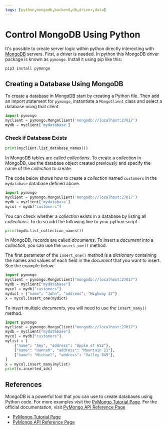 ```yaml
---
tags: [python,mongodb,backend,db,driver,data]
---
```

# Control MongoDB Using Python

It's possible to create server logic within python directly interecting with [MongoDB](document-databases.md) servers. First, a driver is needed. In python this MongoDB driver package is known as `pymongo`. Install it using pip like this:

```sh
pip3 install pymongo
```

## Creating a Database Using MongoDB

To create a database in MongoDB start by creating a Python file. Then add an import statement for `pymongo`, instantiate a `MongoClient` class and select a database using that client.

```python
import pymongo
myclient = pymongo.MongoClient('mongodb://localhost:27017')
mydb = myclient['mydatabase']
```

### Check if Database Exists

```python
print(myclient.list_database_names())
```

In MongoDB tables are called *collections*. To create a *collection* in MongoDB, use the database object created previously and specify the name of the *collection* to create.

The code below shows how to create a *collection* named `customers` in the `mydatabase` database defined above.

```python
import pymongo
myclient = pymongo.MongoClient('mongodb://localhost:27017')
mydb = myclient['mydatabase']
mycol = mydb["customers"]
```

You can check whether a *collection* exists in a database by listing all *collections*. To do so add the following line to your python script.

```python
print(mydb.list_collection_names())
```

In MongoDB, records are called *documents*. To insert a *document* into a *collection*, you can use the `insert_one()` method.

The first parameter of the `insert_one()` method is a *dictionary* containing the names and values of each field in the *document* that you want to insert. See the example below:

```python
import pymongo
myclient = pymongo.MongoClient("mongodb://localhost:27017")
mydb = myclient["mydatabase"]
mycol = mydb["customers"]
mydict = {"name": "John", "address": "Highway 37"}
x = mycol.insert_one(mydict)
```

To insert multiple *documents*, you will need to use the `insert_many()` method.

```python
import pymongo
myclient = pymongo.MongoClient("mongodb://localhost:27017")
mydb = myclient["mydatabase"]
mycol = mydb["customers"]
mylist = [
    {"name": "Amy", "address": "Apple st 652"},
    {"name": "Hannah", "address": "Mountain 21"},
    {"name": "Michael", "address": "Valley 345"},
]
x = mycol.insert_many(mylist)
print(x.inserted_ids)
```

## References

MongoDB is a powerful tool that you can use to create databases using Python code. For more examples visit the  [PyMongo Tutorial Page][pymongo-tutorial]. For the official documentation, visit [PyMongo API Reference Page][pymongo-api-ref]

* [PyMongo Tutorial Page][pymongo-tutorial]
* [PyMongo API Reference Page][pymongo-api-ref]

<!-- Hidden References -->
[pymongo-tutorial]: https://pymongo.readthedocs.io/en/stable/tutorial.html "PyMongo Tutorial"
[pymongo-api-ref]: https://pymongo.readthedocs.io/en/stable/api/index.html "PyMongo API Reference Page"
